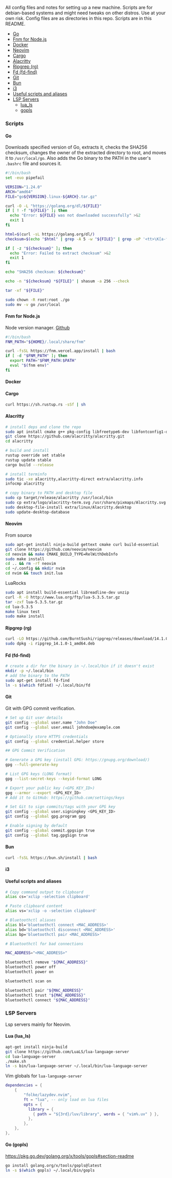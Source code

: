 All config files and notes for setting up a new machine. Scripts are for debian-based systems and might need tweaks on other distros. Use at your own risk. Config files are as directories in this repo. Scripts are in this README.

- [Go](#go)
- [Fnm for Node.js](#fnm-for-nodejs)
- [Docker](#docker)
- [Neovim](#neovim)
- [Cargo](#cargo)
- [Alacritty](#alacritty)
- [Ripgrep (rg)](#ripgrep-rg)
- [Fd (fd-find)](#fd-fd-find)
- [Git](#git)
- [Bun](#bun)
- [i3](#i3)
- [Useful scripts and aliases](#useful-scripts-and-aliases)
- [LSP Servers](#lsp-servers)
  - [lua_ls](#lua)
  - [gopls](#go)

### Scripts

#### Go

Downloads specified version of Go, extracts it, checks the SHA256 checksum, changes the owner of the extracted directory to root, and moves it to `/usr/local/go`. Also adds the Go binary to the PATH in the user's `.bashrc` file and sources it.

```bash
#!/bin/bash
set -euo pipefail

VERSION="1.24.0"
ARCH="amd64"
FILE="go${VERSION}.linux-${ARCH}.tar.gz"

curl -O -L "https://golang.org/dl/${FILE}"
if [ ! -f "${FILE}" ]; then
  echo "Error: ${FILE} was not downloaded successfully" >&2
  exit 1
fi

html=$(curl -sL https://golang.org/dl/)
checksum=$(echo "$html" | grep -A 5 -w "${FILE}" | grep -oP '<tt>\K[a-f0-9]{64}(?=</tt>)')

if [ -z "${checksum}" ]; then
  echo "Error: Failed to extract checksum" >&2
  exit 1
fi

echo "SHA256 checksum: ${checksum}"

echo -n "${checksum} *${FILE}" | shasum -a 256 --check

tar -xf "${FILE}"

sudo chown -R root:root ./go
sudo mv -v go /usr/local
```

#### Fnm for Node.js

Node version manager. [Github](https://github.com/Schniz/fnm)

```bash
#!/bin/bash
FNM_PATH="${HOME}/.local/share/fnm"

curl -fsSL https://fnm.vercel.app/install | bash
if [ -d "$FNM_PATH" ]; then
  export PATH="$FNM_PATH:$PATH"
  eval "$(fnm env)"
fi
```

#### Docker

#### Cargo

```bash
curl https://sh.rustup.rs -sSf | sh
```

#### Alacritty

```bash
# install deps and clone the repo
sudo apt install cmake g++ pkg-config libfreetype6-dev libfontconfig1-dev libxcb-xfixes0-dev libxkbcommon-dev python3
git clone https://github.com/alacritty/alacritty.git
cd alacritty

# build and install
rustup override set stable
rustup update stable
cargo build --release

# install terminfo
sudo tic -xe alacritty,alacritty-direct extra/alacritty.info
infocmp alacritty

# copy binary to PATH and desktop file
sudo cp target/release/alacritty /usr/local/bin
sudo cp extra/logo/alacritty-term.svg /usr/share/pixmaps/Alacritty.svg
sudo desktop-file-install extra/linux/Alacritty.desktop
sudo update-desktop-database
```

#### Neovim

From source

```bash
sudo apt-get install ninja-build gettext cmake curl build-essential
git clone https://github.com/neovim/neovim
cd neovim && make CMAKE_BUILD_TYPE=RelWithDebInfo
sudo make install
cd .. && rm -rf neovim
cd ~/.config && mkdir nvim
cd nvim && touch init.lua
```

LuaRocks

```bash
sudo apt install build-essential libreadline-dev unzip
curl -R -O http://www.lua.org/ftp/lua-5.3.5.tar.gz
tar -zxf lua-5.3.5.tar.gz
cd lua-5.3.5
make linux test
sudo make install
```

#### Ripgrep (rg)

```bash
curl -LO https://github.com/BurntSushi/ripgrep/releases/download/14.1.0/ripgrep_14.1.0-1_amd64.deb
sudo dpkg -i ripgrep_14.1.0-1_amd64.deb
```

#### Fd (fd-find)

```bash
# create a dir for the binary in ~/.local/bin if it doesn't exist
mkdir -p ~/.local/bin
# add the binary to the PATH
sudo apt-get install fd-find
ln -s $(which fdfind) ~/.local/bin/fd
```

#### Git

Git with GPG commit verification.

```bash
# Set up Git user details
git config --global user.name "John Doe"
git config --global user.email johndoe@example.com

# Optionally store HTTPS credentials
git config --global credential.helper store

## GPG Commit Verification

# Generate a GPG key (install GPG: https://gnupg.org/download/)
gpg --full-generate-key

# List GPG keys (LONG format)
gpg --list-secret-keys --keyid-format LONG

# Export your public key (<GPG_KEY_ID>)
gpg --armor --export <GPG_KEY_ID>
# Add it to GitHub: https://github.com/settings/keys

# Set Git to sign commits/tags with your GPG key
git config --global user.signingkey <GPG_KEY_ID>
git config --global gpg.program gpg

# Enable signing by default
git config --global commit.gpgsign true
git config --global tag.gpgSign true
```

#### Bun

```bash
curl -fsSL https://bun.sh/install | bash
```

#### i3

#### Useful scripts and aliases

```bash
# Copy command output to clipboard
alias cs='xclip -selection clipboard'

# Paste clipboard content
alias vs='xclip -o -selection clipboard'

# Bluetoothctl aliases
alias bl='bluetoothctl connect <MAC_ADDRESS>'
alias bd='bluetoothctl disconnect <MAC_ADDRESS>'
alias bp='bluetoothctl pair <MAC_ADDRESS>'

# Bluetoothctl for bad connections

MAC_ADDRESS="<MAC_ADDRESS>"

bluetoothctl remove "${MAC_ADDRESS}"
bluetoothctl power off
bluetoothctl power on

bluetoothctl scan on

bluetoothctl pair "${MAC_ADDRESS}"
bluetoothctl trust "${MAC_ADDRESS}"
bluetoothctl connect "${MAC_ADDRESS}"
```

### LSP Servers

Lsp servers mainly for Neovim.

#### Lua (lua_ls)

```bash
apt-get install ninja-build
git clone https://github.com/LuaLS/lua-language-server
cd lua-language-server
./make.sh
ln -s bin/lua-language-server ~/.local/bin/lua-language-server
```

Vim globals for `lua-language-server`

```lua
dependencies = {
	{
		"folke/lazydev.nvim",
		ft = "lua", -- only load on lua files
		opts = {
		  library = {
		    { path = "${3rd}/luv/library", words = { "vim%.uv" } },
		  },
		},
	},
},
```

#### Go (gopls)

https://pkg.go.dev/golang.org/x/tools/gopls#section-readme

```bash
go install golang.org/x/tools/gopls@latest
ln -s $(which gopls) ~/.local/bin/gopls
```

